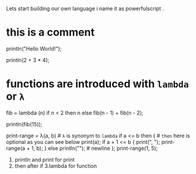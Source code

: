 Lets start building our own language i name it as powerfulscript .

# this is a comment

println("Hello World!");

println(2 + 3 * 4);

# functions are introduced with `lambda` or `λ`
fib = lambda (n) if n < 2 then n else fib(n - 1) + fib(n - 2);

println(fib(15));

print-range = λ(a, b)             # `λ` is synonym to `lambda`
                if a <= b then {  # `then` here is optional as you can see below
                  print(a);
                  if a + 1 <= b {
                    print(", ");
                    print-range(a + 1, b);
                  } else println("");        # newline
                };
print-range(1, 5);


1. println and print for print
2. then after if
3.lambda for function 